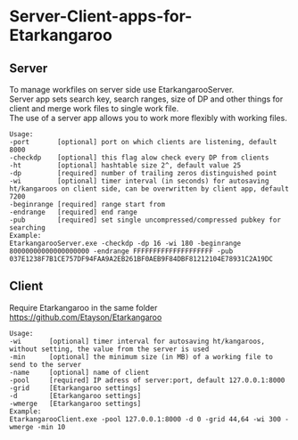 # Server-Client-apps-for-Etarkangaroo
## Server

To manage workfiles on server side use EtarkangarooServer.  
Server app sets search key, search ranges, size of DP and other things for client and merge work files to single work file.  
The use of a server app allows you to work more flexibly with working files.  
```
Usage:
-port       [optional] port on which clients are listening, default 8000
-checkdp    [optional] this flag alow check every DP from clients
-ht         [optional] hashtable size 2^, default value 25
-dp         [required] number of trailing zeros distinguished point
-wi         [optional] timer interval (in seconds) for autosaving ht/kangaroos on client side, can be overwritten by client app, default 7200
-beginrange [required] range start from
-endrange   [required] end range
-pub        [required] set single uncompressed/compressed pubkey for searching
Example:
EtarkangarooServer.exe -checkdp -dp 16 -wi 180 -beginrange 80000000000000000000 -endrange FFFFFFFFFFFFFFFFFFFF -pub 037E1238F7B1CE757DF94FAA9A2EB261BF0AEB9F84DBF81212104E78931C2A19DC
```
## Client
Require Etarkangaroo in the same folder https://github.com/Etayson/Etarkangaroo  
```
Usage:
-wi       [optional] timer interval for autosaving ht/kangaroos, without setting, the value from the server is used
-min      [optional] the minimum size (in MB) of a working file to send to the server
-name     [optional] name of client
-pool     [required] IP adress of server:port, default 127.0.0.1:8000
-grid     [Etarkangaroo settings]
-d        [Etarkangaroo settings]
-wmerge   [Etarkangaroo settings]
Example:
EtarkangarooClient.exe -pool 127.0.0.1:8000 -d 0 -grid 44,64 -wi 300 -wmerge -min 10
```
